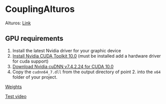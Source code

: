 # CouplingAlturos

Alturos: [Link](https://github.com/AlturosDestinations/Alturos.Yolo)
## GPU requirements
1) Install the latest Nvidia driver for your graphic device
2) [Install Nvidia CUDA Toolkit 10.0](https://developer.nvidia.com/cuda-downloads) (must be installed add a hardware driver for cuda support)
3) [Download Nvidia cuDNN v7.4.2.24 for CUDA 10.0](https://developer.nvidia.com/rdp/cudnn-download)
4) Copy the `cudnn64_7.dll` from the output directory of point 2. into the `x64` folder of your project.

[Weights](https://yadi.sk/d/i3_VZrdwvyy4CQ)

[Test video](https://yadi.sk/i/ZwkR1kdQ4uALGQ)
